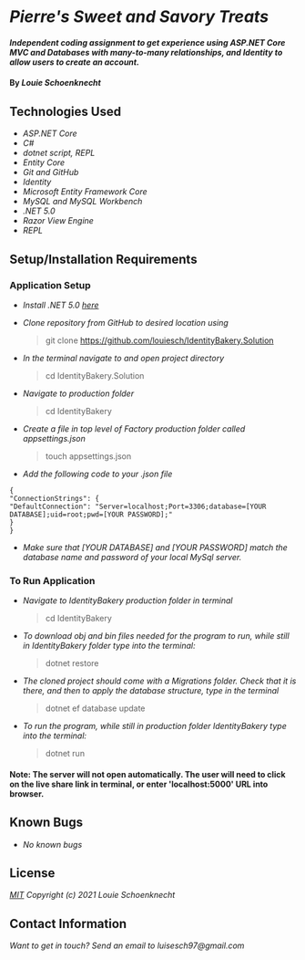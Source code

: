 # _Pierre's Sweet and Savory Treats_

#### _Independent coding assignment to get experience using ASP.NET Core MVC and Databases with many-to-many relationships, and Identity to allow users to create an account._

#### By _**Louie Schoenknecht**_

## Technologies Used

* _ASP.NET Core_
* _C#_
* _dotnet script, REPL_
* _Entity Core_
* _Git and GitHub_
* _Identity_
* _Microsoft Entity Framework Core_
* _MySQL and MySQL Workbench_
* _.NET 5.0_
* _Razor View Engine_
* _REPL_


## Setup/Installation Requirements

### Application Setup
* _Install .NET 5.0 [here](https://dotnet.microsoft.com/download/dotnet/5.0)_

* _Clone repository from GitHub to desired location using_
  > git clone https://github.com/louiesch/IdentityBakery.Solution
* _In the terminal navigate to and open project directory_
  > cd IdentityBakery.Solution
* _Navigate to production folder_
  > cd IdentityBakery
* _Create a file in top level of Factory production folder called appsettings.json_
  > touch appsettings.json
* _Add the following code to your .json file_
```
{
"ConnectionStrings": {
"DefaultConnection": "Server=localhost;Port=3306;database=[YOUR DATABASE];uid=root;pwd=[YOUR PASSWORD];"
}
}
```
* _Make sure that [YOUR DATABASE] and [YOUR PASSWORD] match the database name and password of your local MySql server._


### To Run Application

* _Navigate to IdentityBakery production folder in terminal_
  > cd IdentityBakery

* _To download obj and bin files needed for the program to run, while still in IdentityBakery folder type into the terminal:_
  >dotnet restore

* _The cloned project should come with a Migrations folder. Check that it is there, and then to apply the database structure, type in the terminal_
  >dotnet ef database update

* _To run the program, while still in production folder IdentityBakery type into the terminal:_
  >dotnet run


#### Note: The server will not open automatically. The user will need to click on the live share link in terminal, or enter 'localhost:5000' URL into browser.


## Known Bugs

* _No known bugs_

## License

_[MIT](https://choosealicense.com/licenses/mit/) Copyright (c) 2021 Louie Schoenknecht_


## Contact Information

_Want to get in touch? Send an email to luisesch97@gmail.com_